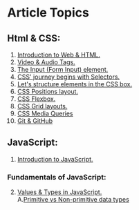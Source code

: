 # Article Topics
## Html & CSS:
1. [Introduction to Web & HTML.](https://ansariyasirarfat.hashnode.dev/introduction-to-web-html)
2. [Video & Audio Tags.](https://ansariyasirarfat.hashnode.dev/video-audio-tags)
3. [The Input (Form Input) element.](https://ansariyasirarfat.hashnode.dev/the-input-form-input-element)
4. [CSS' journey begins with Selectors.](https://ansariyasirarfat.hashnode.dev/css-journey-begins-with-selectors)
5. [Let's structure elements in the CSS box.](https://ansariyasirarfat.hashnode.dev/lets-structure-elements-in-the-css-box)
6. [CSS Positions layout.](https://ansariyasirarfat.hashnode.dev/our-next-stop-is-the-css-positions-layout)
7. [CSS Flexbox.](https://ansariyasirarfat.hashnode.dev/css-flexbox-more-flexible-than-positions)
8. [CSS Grid layouts.](https://ansariyasirarfat.hashnode.dev/css-grid-layouts)
9. [CSS Media Queries](https://ansariyasirarfat.hashnode.dev/basic-of-css-media-queries)
10. [Git & GitHub](https://ansariyasirarfat.hashnode.dev/guide-to-git-github)


## JavaScript:
1. [Introduction to JavaScript.](https://ansariyasirarfat.hashnode.dev/introduction-to-javascript)
### Fundamentals of JavaScript:
2. [Values & Types in JavaScript.](https://ansariyasirarfat.hashnode.dev/discovering-the-art-of-values-types-in-javascript) <br/>
A.[Primitive vs Non-primitive data types](https://ansariyasirarfat.hashnode.dev/primitive-vs-non-primitive-data-types)<br/>
<!-- B.[]()<br/>
C.[]()<br/>

3. []()
[]()
[]()
[]()
[]()
[]()
[]()
[]() -->
